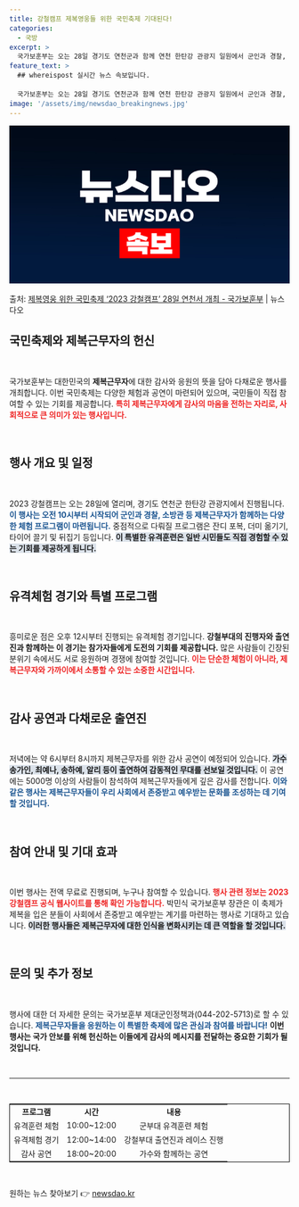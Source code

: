 ```yaml
---
title: 강철캠프 제복영웅들 위한 국민축제 기대된다!
categories:
  - 국방
excerpt: >
  국가보훈부는 오는 28일 경기도 연천군과 함께 연천 한탄강 관광지 일원에서 군인과 경찰, 소방관을 비롯한 제…
feature_text: >
  ## whereispost 실시간 뉴스 속보입니다.

  국가보훈부는 오는 28일 경기도 연천군과 함께 연천 한탄강 관광지 일원에서 군인과 경찰, 소방관을 비롯한 제…
image: '/assets/img/newsdao_breakingnews.jpg'
---
```


![뉴스다오 속보](/assets/img/newsdao_breakingnews.jpg)

<p>출처: <a href="https://newsdao.kr/2331" rel="dofollow">제복영웅 위한 국민축제 ‘2023 강철캠프’ 28일 연천서 개최 - 국가보훈부</a> | 뉴스다오</p>

<h2 data-ke-size="size26">국민축제와 제복근무자의 헌신</h2>

<p data-ke-size="size16">&nbsp;</p>

국가보훈부는 대한민국의 <b>제복근무자</b>에 대한 감사와 응원의 뜻을 담아 다채로운 행사를 개최합니다. 이번 국민축제는 다양한 체험과 공연이 마련되어 있으며, 국민들이 직접 참여할 수 있는 기회를 제공합니다. <b><span style="color: #ee2323;">특히 제복근무자에게 감사의 마음을 전하는 자리로, 사회적으로 큰 의미가 있는 행사입니다.</span></b>

<p data-ke-size="size16">&nbsp;</p>

<h2 data-ke-size="size26">행사 개요 및 일정</h2>

<p data-ke-size="size16">&nbsp;</p>

2023 강철캠프는 오는 28일에 열리며, 경기도 연천군 한탄강 관광지에서 진행됩니다. <b><span style="color: #1a5490;">이 행사는 오전 10시부터 시작되어 군인과 경찰, 소방관 등 제복근무자가 함께하는 다양한 체험 프로그램이 마련됩니다.</span></b> 중점적으로 다뤄질 프로그램은 잔디 포복, 더미 옮기기, 타이어 끌기 및 뒤집기 등입니다. <b><span style="background-color: #21538527;">이 특별한 유격훈련은 일반 시민들도 직접 경험할 수 있는 기회를 제공하게 됩니다.</span></b> 

<p data-ke-size="size16">&nbsp;</p>

<h2 data-ke-size="size26">유격체험 경기와 특별 프로그램</h2>

<p data-ke-size="size16">&nbsp;</p>

흥미로운 점은 오후 12시부터 진행되는 유격체험 경기입니다. <b>강철부대의 진행자와 출연진과 함께하는 이 경기는 참가자들에게 도전의 기회를 제공합니다.</b> 많은 사람들이 긴장된 분위기 속에서도 서로 응원하며 경쟁에 참여할 것입니다. <b><span style="color: #ee2323;">이는 단순한 체험이 아니라, 제복근무자와 가까이에서 소통할 수 있는 소중한 시간입니다.</span></b>

<p data-ke-size="size16">&nbsp;</p>

<h2 data-ke-size="size26">감사 공연과 다채로운 출연진</h2>

<p data-ke-size="size16">&nbsp;</p>

저녁에는 약 6시부터 8시까지 제복근무자를 위한 감사 공연이 예정되어 있습니다. <b><span style="background-color: #21538527;">가수 송가인, 최예나, 송하예, 알리 등이 출연하여 감동적인 무대를 선보일 것입니다.</span></b> 이 공연에는 5000명 이상의 사람들이 참석하여 제복근무자들에게 깊은 감사를 전합니다.  <b><span style="color: #1a5490;">이와 같은 행사는 제복근무자들이 우리 사회에서 존중받고 예우받는 문화를 조성하는 데 기여할 것입니다.</span></b>

<p data-ke-size="size16">&nbsp;</p>

<h2 data-ke-size="size26">참여 안내 및 기대 효과</h2>

<p data-ke-size="size16">&nbsp;</p>

이번 행사는 전액 무료로 진행되며, 누구나 참여할 수 있습니다. <b><span style="color: #ee2323;">행사 관련 정보는 2023 강철캠프 공식 웹사이트를 통해 확인 가능합니다.</span></b> 박민식 국가보훈부 장관은 이 축제가 제복을 입은 분들이 사회에서 존중받고 예우받는 계기를 마련하는 행사로 기대하고 있습니다. <b><span style="background-color: #21538527;">이러한 행사들은 제복근무자에 대한 인식을 변화시키는 데 큰 역할을 할 것입니다.</span></b>

<p data-ke-size="size16">&nbsp;</p>

<h2 data-ke-size="size26">문의 및 추가 정보</h2>

<p data-ke-size="size16">&nbsp;</p>

행사에 대한 더 자세한 문의는 국가보훈부 제대군인정책과(044-202-5713)로 할 수 있습니다. <b><span style="color: #1a5490;">제복근무자들을 응원하는 이 특별한 축제에 많은 관심과 참여를 바랍니다!</span></b> <b>이번 행사는 국가 안보를 위해 헌신하는 이들에게 감사의 메시지를 전달하는 중요한 기회가 될 것입니다.</b>

<p data-ke-size="size16">&nbsp;</p>

<hr />

<p data-ke-size="size16">&nbsp;</p>

<table style="width: 100%; border-collapse: collapse; border: 1px solid black;">
    <tr>
        <td style="text-align: center; height: 17px;"><b>프로그램</b></td>
        <td style="text-align: center; height: 17px;"><b>시간</b></td>
        <td style="text-align: center; height: 17px;"><b>내용</b></td>
    </tr>
    <tr>
        <td style="text-align: center; height: 17px;">유격훈련 체험</td>
        <td style="text-align: center; height: 17px;">10:00~12:00</td>
        <td style="text-align: center; height: 17px;">군부대 유격훈련 체험</td>
    </tr>
    <tr>
        <td style="text-align: center; height: 17px;">유격체험 경기</td>
        <td style="text-align: center; height: 17px;">12:00~14:00</td>
        <td style="text-align: center; height: 17px;">강철부대 출연진과 레이스 진행</td>
    </tr>
    <tr>
        <td style="text-align: center; height: 17px;">감사 공연</td>
        <td style="text-align: center; height: 17px;">18:00~20:00</td>
        <td style="text-align: center; height: 17px;">가수와 함께하는 공연</td>
    </tr>
</table>

<p data-ke-size="size16">&nbsp;</p> 

원하는 뉴스 찾아보기 👉 <a href="https://newsdao.kr" rel="dofollow">newsdao.kr</a>


